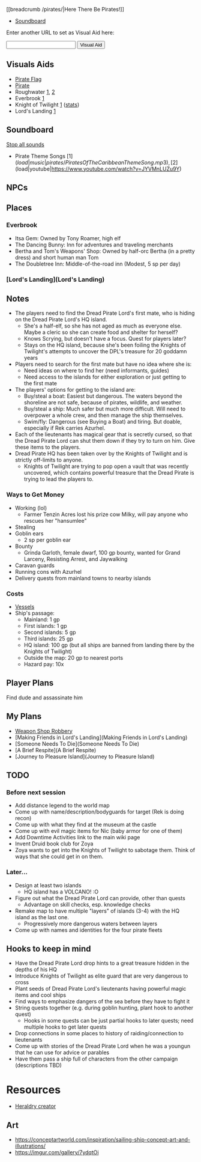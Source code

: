 [[breadcrumb /pirates/|Here There Be Pirates!]]

<script type="module">
    import {init_links, init_visual_aid} from "/js/common/visual_aid_backend.js";
    import {init_accordions} from "/js/common/utils.js";
    init_links();
    init_visual_aid();
    init_accordions();
</script>

* [Soundboard](Soundboard)

Enter another URL to set as Visual Aid here:

<input type="text" id="custom_visual_aid_url"> <button id="custom_visual_aid_button">Visual Aid</button>

## Visuals Aids

* [Pirate Flag](^pirates/pirate_flag.bmp)
* [Pirate](^pirates/pirate.jpg)
* Roughwater [1](^pirates/roughwater_1.jpg), [2](^pirates/roughwater_2.jpg)
* Everbrook [1](^pirates/everbrook.png)
* Knight of Twilight [1](^pirates/knight_of_twilight.png) ([stats](https://5e.tools/bestiary.html#veteran_mm))
* Lord's Landing [1](^pirates/lords_landing_1.jpg)

## Soundboard

[Stop all sounds]($stop|all|none)

* Pirate Theme Songs [1]($load|music|pirates/Pirates Of The Caribbean Theme Song.mp3), [2]($load|youtube|https://www.youtube.com/watch?v=JYVMnLUZu9Y)

## NPCs

## Places

### Everbrook

* Itsa Gem: Owned by Tony Roamer, high elf
* The Dancing Bunny: Inn for adventures and traveling merchants
* Bertha and Tom's Weapons' Shop: Owned by half-orc Bertha (in a pretty dress) and short human man Tom
* The Doubletree Inn: Middle-of-the-road inn (Modest, 5 sp per day)

### [Lord's Landing](Lord's Landing)

## Notes

* The players need to find the Dread Pirate Lord's first mate, who is hiding on the Dread Pirate Lord's HQ island.
    * She's a half-elf, so she has not aged as much as everyone else. Maybe a cleric so she can create food and shelter for herself?
    * Knows Scrying, but doesn't have a focus. Quest for players later?
    * Stays on the HQ island, because she's been foiling the Knights of Twilight's attempts to uncover the DPL's treasure for 20 goddamn years
* Players need to search for the first mate but have no idea where she is:
    * Need ideas on where to find her (need informants, guides)
    * Need access to the islands for either exploration or just getting to the first mate
* The players' options for getting to the island are:
    * Buy/steal a boat: Easiest but dangerous. The waters beyond the shoreline are not safe, because of pirates, wildlife, and weather.
    * Buy/steal a ship: Much safer but much more difficult. Will need to overpower a whole crew, and then manage the ship themselves.
    * Swim/fly: Dangerous (see Buying a Boat) and tiring. But doable, especially if Rek carries Azurhel.
* Each of the lieutenants has magical gear that is secretly cursed, so that the Dread Pirate Lord can shut them down if they try to turn on him. Give these items to the players.
* Dread Pirate HQ has been taken over by the Knights of Twilight and is strictly off-limits to anyone.
    * Knights of Twilight are trying to pop open a vault that was recently uncovered, which contains powerful treasure that the Dread Pirate is trying to lead the players to.

### Ways to Get Money

* Working (lol)
    * Farmer Tenzin Acres lost his prize cow Milky, will pay anyone who rescues her "hansumlee"
* Stealing
* Goblin ears
    * 2 sp per goblin ear
* Bounty
    * Grinda Garloth, female dwarf, 100 gp bounty, wanted for Grand Larceny, Resisting Arrest, and Jaywalking
* Caravan guards
* Running cons with Azurhel
* Delivery quests from mainland towns to nearby islands

### Costs

* [Vessels](/dnd/general/equipment#mounts-and-vehicles)
* Ship's passage:
    * Mainland: 1 gp
    * First islands: 1 gp
    * Second islands: 5 gp
    * Third islands: 25 gp
    * HQ island: 100 gp (but all ships are banned from landing there by the Knights of Twilight)
    * Outside the map: 20 gp to nearest ports
    * Hazard pay: 10x

## Player Plans

Find dude and assassinate him

## My Plans

* [Weapon Shop Robbery](weapon-shop-robbery)
* [Making Friends in Lord's Landing](Making Friends in Lord's Landing)
* [Someone Needs To Die](Someone Needs To Die)
* [A Brief Respite](A Brief Respite)
* [Journey to Pleasure Island](Journey to Pleasure Island)

## TODO

### Before next session

* Add distance legend to the world map
* Come up with name/description/bodyguards for target (Rek is doing recon)
* Come up with what they find at the museum at the castle
* Come up with evil magic items for Nic (baby armor for one of them)
* Add Downtime Activities link to the main wiki page
* Invent Druid book club for Zoya
* Zoya wants to get into the Knights of Twilight to sabotage them. Think of ways that she could get in on them.

### Later...

* Design at least two islands
    * HQ island has a VOLCANO! :O
* Figure out what the Dread Pirate Lord can provide, other than quests
    * Advantage on skill checks, esp. knowledge checks
* Remake map to have multiple "layers" of islands (3-4) with the HQ island as the last one.
    * Progressively more dangerous waters between layers
* Come up with names and identities for the four pirate fleets

## Hooks to keep in mind

* Have the Dread Pirate Lord drop hints to a great treasure hidden in the depths of his HQ
* Introduce Knights of Twilight as elite guard that are very dangerous to cross
* Plant seeds of Dread Pirate Lord's lieutenants having powerful magic items and cool ships
* Find ways to emphasize dangers of the sea before they have to fight it
* String quests together (e.g. during goblin hunting, plant hook to another quest)
    * Hooks in some quests can be just partial hooks to later quests; need multiple hooks to get later quests
* Drop connections in some places to history of raiding/connection to lieutenants
* Come up with stories of the Dread Pirate Lord when he was a youngun that he can use for advice or parables
* Have them pass a ship full of characters from the other campaign (descriptions TBD)

# Resources

* [Heraldry creator](https://worldspinner.com/heraldry/device_editor/)

## Art

* <https://conceptartworld.com/inspiration/sailing-ship-concept-art-and-illustrations/>
* <https://imgur.com/gallery/7ydqtOi>
